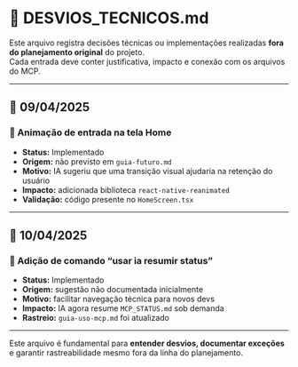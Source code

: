 # 🔀 DESVIOS_TECNICOS.md

Este arquivo registra decisões técnicas ou implementações realizadas **fora do planejamento original** do projeto.  
Cada entrada deve conter justificativa, impacto e conexão com os arquivos do MCP.

---

## 📅 09/04/2025

### 🎨 Animação de entrada na tela Home
- **Status:** Implementado
- **Origem:** não previsto em `guia-futuro.md`
- **Motivo:** IA sugeriu que uma transição visual ajudaria na retenção do usuário
- **Impacto:** adicionada biblioteca `react-native-reanimated`
- **Validação:** código presente no `HomeScreen.tsx`

---

## 📅 10/04/2025

### 🧠 Adição de comando “usar ia resumir status”
- **Status:** Implementado
- **Origem:** sugestão não documentada inicialmente
- **Motivo:** facilitar navegação técnica para novos devs
- **Impacto:** IA agora resume `MCP_STATUS.md` sob demanda
- **Rastreio:** `guia-uso-mcp.md` foi atualizado

---

Este arquivo é fundamental para **entender desvios, documentar exceções** e garantir rastreabilidade mesmo fora da linha do planejamento.